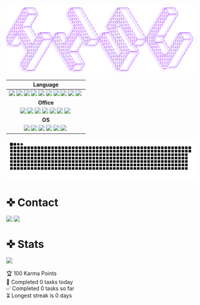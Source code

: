 
<p align=center><img src='./img/Hisu.png'></p>
<p align=center style='width:100%'>
  
|                 **Language**                     |
| :------------------------------------: |
| ![](https://img.shields.io/badge/C-00599C?style=for-the-badge&logo=c&logoColor=white) ![](https://img.shields.io/badge/Python-FFD43B?style=for-the-badge&logo=python&logoColor=blue) ![](https://img.shields.io/badge/C%2B%2B-00599C?style=for-the-badge&logo=c%2B%2B&logoColor=white) ![](	https://img.shields.io/badge/C%23-239120?style=for-the-badge&logo=c-sharp&logoColor=white) ![](https://img.shields.io/badge/JavaScript-323330?style=for-the-badge&logo=javascript&logoColor=F7DF1E) ![](https://img.shields.io/badge/json-5E5C5C?style=for-the-badge&logo=json&logoColor=white) ![](https://img.shields.io/badge/PHP-777BB4?style=for-the-badge&logo=php&logoColor=white) ![](https://img.shields.io/badge/Ruby-CC342D?style=for-the-badge&logo=ruby&logoColor=white) ![](https://img.shields.io/badge/Swift-FA7343?style=for-the-badge&logo=swift&logoColor=white) ![](https://img.shields.io/badge/CSS3-1572B6?style=for-the-badge&logo=css3&logoColor=white) ![]() |
| **Office** |
| ![](https://img.shields.io/badge/Google%20Sheets-34A853?style=for-the-badge&logo=google-sheets&logoColor=white) ![](https://img.shields.io/badge/Microsoft_Access-A4373A?style=for-the-badge&logo=microsoft-access&logoColor=white) ![](https://img.shields.io/badge/Microsoft_Excel-217346?style=for-the-badge&logo=microsoft-excel&logoColor=white) ![](https://img.shields.io/badge/Microsoft_Office-D83B01?style=for-the-badge&logo=microsoft-office&logoColor=white) ![](	https://img.shields.io/badge/Microsoft_PowerPoint-B7472A?style=for-the-badge&logo=microsoft-powerpoint&logoColor=white) ![](https://img.shields.io/badge/Microsoft_Word-2B579A?style=for-the-badge&logo=microsoft-word&logoColor=white) ![](https://img.shields.io/badge/Microsoft_SQL_Server-CC2927?style=for-the-badge&logo=microsoft-sql-server&logoColor=white) ![]() |
| **OS** |
| ![](https://img.shields.io/badge/Android-3DDC84?style=for-the-badge&logo=android&logoColor=white) ![](https://img.shields.io/badge/iOS-000000?style=for-the-badge&logo=ios&logoColor=white) ![](https://img.shields.io/badge/mac%20os-000000?style=for-the-badge&logo=apple&logoColor=white) ![](https://img.shields.io/badge/Linux-FCC624?style=for-the-badge&logo=linux&logoColor=black) ![](https://img.shields.io/badge/Ubuntu-E95420?style=for-the-badge&logo=ubuntu&logoColor=white) ![](https://img.shields.io/badge/Windows-0078D6?style=for-the-badge&logo=windows&logoColor=white) ![]() |
  
</p>
<p align=center>
 <img alt="github contribution snake animation" src="https://github.com/NyanKaungSet/NyanKaungSet/blob/output/github-contribution-grid-snake.svg">
</p>

# ✜ Contact

<a href="https://m.me/hieudangiu88"><img src='https://img.shields.io/badge/Messenger-00B2FF?style=for-the-badge&logo=messenger&logoColor=white'></a>
<a href="mailto:tolashuu@gmail.com"> <img src="https://img.shields.io/badge/Gmail-D14836?style=for-the-badge&logo=gmail&logoColor=white"> </a>

# ✜ Stats

![](https://komarev.com/ghpvc/?username=shuumlem&color=1e81b0&style=for-the-badge)

<!-- TODO-IST:START -->
🏆  100 Karma Points           
🌸  Completed 0 tasks today           
✅  Completed 0 tasks so far           
⏳  Longest streak is 0 days
<!-- TODO-IST:END -->

